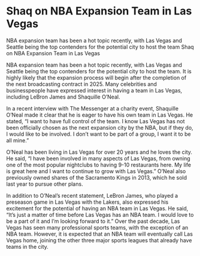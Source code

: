 #  Shaq on NBA Expansion Team in Las Vegas

NBA expansion team has been a hot topic recently, with Las Vegas and Seattle being the top contenders for the potential city to host the team 
  Shaq on NBA Expansion Team in Las Vegas

NBA expansion team has been a hot topic recently, with Las Vegas and Seattle being the top contenders for the potential city to host the team. It is highly likely that the expansion process will begin after the completion of the next broadcasting contract in 2025. Many celebrities and businesspeople have expressed interest in having a team in Las Vegas, including LeBron James and Shaquille O’Neal.

In a recent interview with The Messenger at a charity event, Shaquille O’Neal made it clear that he is eager to have his own team in Las Vegas. He stated, “I want to have full control of the team. I know Las Vegas has not been officially chosen as the next expansion city by the NBA, but if they do, I would like to be involved. I don’t want to be part of a group, I want it to be all mine.”

O’Neal has been living in Las Vegas for over 20 years and he loves the city. He said, “I have been involved in many aspects of Las Vegas, from owning one of the most popular nightclubs to having 9-10 restaurants here. My life is great here and I want to continue to grow with Las Vegas.” O’Neal also previously owned shares of the Sacramento Kings in 2013, which he sold last year to pursue other plans.

In addition to O’Neal’s recent statement, LeBron James, who played a preseason game in Las Vegas with the Lakers, also expressed his excitement for the potential of having an NBA team in Las Vegas. He said, “It’s just a matter of time before Las Vegas has an NBA team. I would love to be a part of it and I’m looking forward to it.” Over the past decade, Las Vegas has seen many professional sports teams, with the exception of an NBA team. However, it is expected that an NBA team will eventually call Las Vegas home, joining the other three major sports leagues that already have teams in the city.